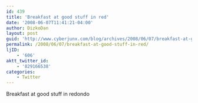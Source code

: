 ```yaml
---
id: 439
title: 'Breakfast at good stuff in red'
date: '2008-06-07T11:41:21-04:00'
author: DizkoDan
layout: post
guid: 'http://www.cyberjunx.com/blog/archives/2008/06/07/breakfast-at-good-stuff-in-red/'
permalink: /2008/06/07/breakfast-at-good-stuff-in-red/
ljID:
    - '606'
aktt_twitter_id:
    - '829166538'
categories:
    - Twitter
---
```


Breakfast at good stuff in redondo